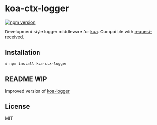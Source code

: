 
# koa-ctx-logger

[![npm version][npm-image]][npm-url]

 Development style logger middleware for [koa](https://github.com/koajs/koa).  Compatible with [request-received](https://github.com/cabinjs/request-received).



## Installation

```js
$ npm install koa-ctx-logger
```

## README WIP
Improved version of [koa-logger](https://www.npmjs.com/package/koa-logger)

## License

  MIT

[npm-url]: https://www.npmjs.com/package/koa-ctx-logger
[npm-image]: https://img.shields.io/npm/v/koa-logger.svg?style=flat-square

